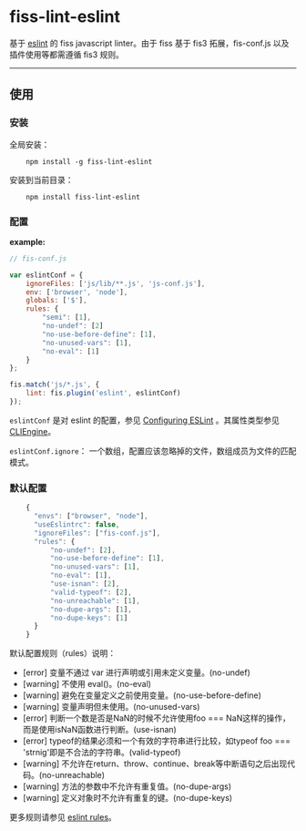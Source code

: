 # fiss-lint-eslint

基于 [eslint](http://eslint.org/) 的 fiss javascript linter。由于 fiss 基于 fis3 拓展，fis-conf.js 以及插件使用等都需遵循 fis3 规则。

----


## 使用

### 安装

全局安装：

```cli
	npm install -g fiss-lint-eslint
```

安装到当前目录：

```cli
	npm install fiss-lint-eslint
```

### 配置

**example:**

```javascript
// fis-conf.js

var eslintConf = {
	ignoreFiles: ['js/lib/**.js', 'js-conf.js'],
	env: ['browser', 'node'],
	globals: ['$'],
	rules: {
		"semi": [1],
        "no-undef": [2]
        "no-use-before-define": [1],
        "no-unused-vars": [1],
        "no-eval": [1]
	}
};

fis.match('js/*.js', {
	lint: fis.plugin('eslint', eslintConf)
});

```

`eslintConf` 是对 eslint 的配置，参见 [Configuring ESLint](http://eslint.org/docs/user-guide/configuring) 。其属性类型参见 [CLIEngine](http://eslint.org/docs/developer-guide/nodejs-api#cliengine)。

`eslintConf.ignore`： 一个数组，配置应该忽略掉的文件，数组成员为文件的匹配模式。


### 默认配置

```js
	{
	  "envs": ["browser", "node"],
	  "useEslintrc": false,
	  "ignoreFiles": ["fis-conf.js"],
	  "rules": {
	      "no-undef": [2],
	      "no-use-before-define": [1],
	      "no-unused-vars": [1],
	      "no-eval": [1],
	      "use-isnan": [2],
	      "valid-typeof": [2],
	      "no-unreachable": [1],
	      "no-dupe-args": [1],
	      "no-dupe-keys": [1]
	  }
	}
```

默认配置规则（rules）说明：

- [error] 变量不通过 var 进行声明或引用未定义变量。(no-undef)
- [warning] 不使用 eval()。(no-eval)
- [warning] 避免在变量定义之前使用变量。(no-use-before-define)
- [warning] 变量声明但未使用。(no-unused-vars)
- [error] 判断一个数是否是NaN的时候不允许使用foo === NaN这样的操作，而是使用isNaN函数进行判断。(use-isnan)
- [error] typeof的结果必须和一个有效的字符串进行比较，如typeof foo === 'strnig'即是不合法的字符串。(valid-typeof)
- [warning] 不允许在return、throw、continue、break等中断语句之后出现代码。(no-unreachable)
- [warning] 方法的参数中不允许有重复值。(no-dupe-args)
- [warning] 定义对象时不允许有重复的键。(no-dupe-keys)


更多规则请参见 [eslint rules](http://eslint.org/docs/rules/)。